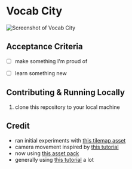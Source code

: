 # Vocab City

![Screenshot of Vocab City](/doc/img/project.png)

## Acceptance Criteria

- [ ] make something I'm proud of
- [ ] learn something new


## Contributing & Running Locally

1. clone this repository to your local machine


## Credit

- ran initial experiments with [this tilemap asset](https://kenney.nl/assets/pixel-platformer-blocks)
- camera movement inspired by [this tutorial](https://www.youtube.com/watch?v=KHYk44x2rqM&list=PLM-hFhoXjVl1hq0j9lxgRCzxkBpDZhDlT&index=2)
- now using [this asset pack](https://kenney.nl/assets/tiny-battle)
- generally using [this tutorial](https://www.youtube.com/watch?v=p5VjaydbTF0&list=PLM-hFhoXjVl1hq0j9lxgRCzxkBpDZhDlT) a lot
